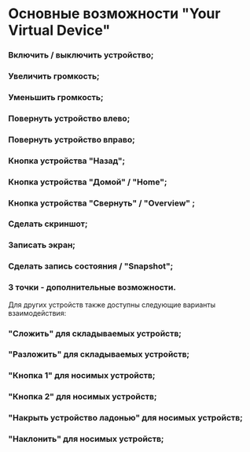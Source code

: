 # Основные возможности "Your Virtual Device"
### Включить / выключить устройство;
### Увеличить громкость;
### Уменьшить громкость;
### Повернуть устройство влево;
### Повернуть устройство вправо;
### Кнопка устройства "Назад";
### Кнопка устройства "Домой" / "Home";
### Кнопка устройства "Свернуть" / "Overview" ;
### Сделать скриншот;
### Записать экран;
### Сделать запись состояния / "Snapshot";
### 3 точки - дополнительные возможности.

Для других устройств также доступны следующие варианты взаимодействия:
### "Сложить" для складываемых устройств;
### "Разложить" для складываемых устройств;
### "Кнопка 1" для носимых устройств;
### "Кнопка 2" для носимых устройств;
### "Накрыть устройство ладонью" для носимых устройств;
### "Наклонить" для носимых устройств;

